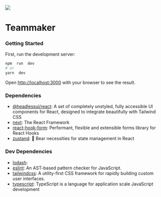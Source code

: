 <a  href="https://codeclimate.com/github/hercase/teammaker/maintainability"><img  src="https://api.codeclimate.com/v1/badges/f7ee15a81b21fa9f2b3c/maintainability" /></a>

# Teammaker

### Getting Started

First, run the development server:

```bash
npm  run  dev
# or
yarn  dev
```

Open [http://localhost:3000](http://localhost:3000) with your browser to see the result.

### Dependencies

- [@headlessui/react](https://ghub.io/@headlessui/react): A set of completely unstyled, fully accessible UI components for React, designed to integrate beautifully with Tailwind CSS
- [next](https://ghub.io/next): The React Framework
- [react-hook-form](https://ghub.io/react-hook-form): Performant, flexible and extensible forms library for React Hooks
- [zustand](https://ghub.io/zustand): 🐻 Bear necessities for state management in React

### Dev Dependencies

- [lodash](https://ghub.io/@types/lodash):
- [eslint](https://ghub.io/eslint): An AST-based pattern checker for JavaScript.
- [tailwindcss](https://ghub.io/tailwindcss): A utility-first CSS framework for rapidly building custom user interfaces.
- [typescript](https://ghub.io/typescript): TypeScript is a language for application scale JavaScript development
